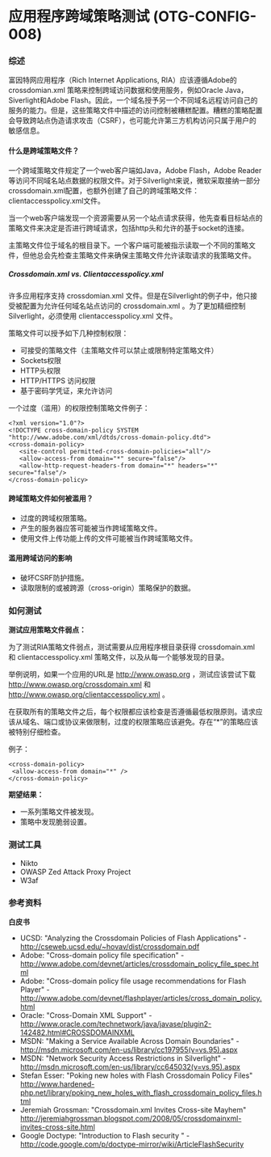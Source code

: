 # 应用程序跨域策略测试 (OTG-CONFIG-008)


### 综述
富因特网应用程序（Rich Internet Applications, RIA）应该遵循Adobe的 crossdomian.xml 策略来控制跨域访问数据和使用服务，例如Oracle Java，Siverlight和Adobe Flash。因此，一个域名授予另一个不同域名远程访问自己的服务的能力。但是，这些策略文件中描述的访问控制被糟糕配置。糟糕的策略配置会导致跨站点伪造请求攻击（CSRF），也可能允许第三方机构访问只属于用户的敏感信息。


#### 什么是跨域策略文件？
一个跨域策略文件规定了一个web客户端如Java，Adobe Flash，Adobe Reader等访问不同域名站点数据的权限文件。对于Silverlight来说，微软采取接纳一部分crossdomain.xml配置，也额外创建了自己的跨域策略文件：clientaccesspolicy.xml文件。


当一个web客户端发现一个资源需要从另一个站点请求获得，他先查看目标站点的策略文件来决定是否进行跨域请求，包括http头和允许的基于socket的连接。


主策略文件位于域名的根目录下。一个客户端可能被指示读取一个不同的策略文件，但他总会先检查主策略文件来确保主策略文件允许读取请求的我策略文件。


##### Crossdomain.xml vs. Clientaccesspolicy.xml
许多应用程序支持 crossdomian.xml 文件。但是在Silverlight的例子中，他只接受被配置为允许任何域名站点访问的 crossdomain.xml 。为了更加精细控制Silverlight，必须使用 clientaccesspolicy.xml 文件。


策略文件可以授予如下几种控制权限：
* 可接受的策略文件（主策略文件可以禁止或限制特定策略文件）
* Sockets权限
* HTTP头权限
* HTTP/HTTPS 访问权限
* 基于密码学凭证，来允许访问


一个过度（滥用）的权限控制策略文件例子：
```
<?xml version="1.0"?>
<!DOCTYPE cross-domain-policy SYSTEM
"http://www.adobe.com/xml/dtds/cross-domain-policy.dtd">
<cross-domain-policy>
   <site-control permitted-cross-domain-policies="all"/>
   <allow-access-from domain="*" secure="false"/>
   <allow-http-request-headers-from domain="*" headers="*" secure="false"/>
</cross-domain-policy>
```


#### 跨域策略文件如何被滥用？
* 过度的跨域权限策略。
* 产生的服务器应答可能被当作跨域策略文件。
* 使用文件上传功能上传的文件可能被当作跨域策略文件。


#### 滥用跨域访问的影响
* 破坏CSRF防护措施。
* 读取限制的或被跨源（cross-origin）策略保护的数据。


### 如何测试
**测试应用策略文件弱点：**

为了测试RIA策略文件弱点，测试需要从应用程序根目录获得 crossdomain.xml 和 clientaccesspolicy.xml 策略文件，以及从每一个能够发现的目录。

举例说明，如果一个应用的URL是 http://www.owasp.org ，测试应该尝试下载 http://www.owasp.org/crossdomain.xml 和 http://www.owasp.org/clientaccesspolicy.xml 。 

在获取所有的策略文件之后，每个权限都应该检查是否遵循最低权限原则。请求应该从域名、端口或协议来做限制，过度的权限策略应该避免。存在“*”的策略应该被特别仔细检查。

例子：
```
<cross-domain-policy>
 <allow-access-from domain="*" />
</cross-domain-policy>
```


**期望结果：**<br>
* 一系列策略文件被发现。
* 策略中发现脆弱设置。


### 测试工具
* Nikto
* OWASP Zed Attack Proxy Project
* W3af


### 参考资料
**白皮书**<br>
* UCSD: "Analyzing the Crossdomain Policies of Flash Applications" - http://cseweb.ucsd.edu/~hovav/dist/crossdomain.pdf
* Adobe: "Cross-domain policy file specification" - http://www.adobe.com/devnet/articles/crossdomain_policy_file_spec.html
* Adobe: "Cross-domain policy file usage recommendations for Flash Player" - http://www.adobe.com/devnet/flashplayer/articles/cross_domain_policy.html
* Oracle: "Cross-Domain XML Support" - http://www.oracle.com/technetwork/java/javase/plugin2-142482.html#CROSSDOMAINXML
* MSDN: "Making a Service Available Across Domain Boundaries" - http://msdn.microsoft.com/en-us/library/cc197955(v=vs.95).aspx
* MSDN: "Network Security Access Restrictions in Silverlight" - http://msdn.microsoft.com/en-us/library/cc645032(v=vs.95).aspx
* Stefan Esser: "Poking new holes with Flash Crossdomain Policy Files" http://www.hardened-php.net/library/poking_new_holes_with_flash_crossdomain_policy_files.html
* Jeremiah Grossman: "Crossdomain.xml Invites Cross-site Mayhem" http://jeremiahgrossman.blogspot.com/2008/05/crossdomainxml-invites-cross-site.html
* Google Doctype: "Introduction to Flash security " - http://code.google.com/p/doctype-mirror/wiki/ArticleFlashSecurity
